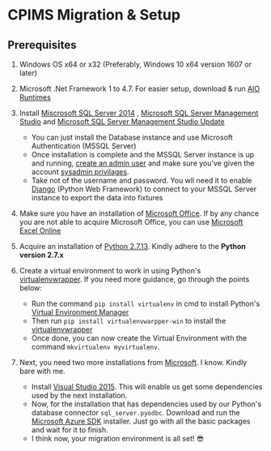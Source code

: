 # CPIMS Migration & Setup

## Prerequisites

1. Windows OS x64 or x32 (Preferably, Windows 10 x64 version 1607 or later)
2. Microsoft .Net Framework 1 to 4.7. For easier setup, download & run [AIO Runtimes](http://download.pcgameshardware.de/asset/binaries/2017/07/aio-runtimes_v2.4.2.exe)
3. Install [Miscrosoft SQL Server 2014](https://www.microsoft.com/en-us/download/details.aspx?id=42299) , [Microsoft SQL Server Management Studio](https://download.microsoft.com/download/C/3/D/C3DBFF11-C72E-429A-A861-4C316524368F/SSMS-Setup-ENU.exe) and [Microsoft SQL Server Management Studio Update](https://download.microsoft.com/download/C/3/D/C3DBFF11-C72E-429A-A861-4C316524368F/SSMS-Setup-ENU-Upgrade.exe)

    * You can just install the Database instance and use Microsoft Authentication (MSSQL Server)
    * Once installation is complete and the MSSQL Server instance is up and running, [create an admin user](https://uk.godaddy.com/help/create-an-admin-user-for-microsoft-sql-server-19032) and make sure you've given the account [sysadmin privilages](https://uk.godaddy.com/help/create-an-admin-user-for-microsoft-sql-server-19032).
    * Take not of the username and password. You wll need it to enable [Django](https://www.djangoproject.com/) (Python Web Framework) to connect to your MSSQL Server instance to export the data into fixtures

4. Make sure you have an installation of [Microsoft Office](https://products.office.com/en-us/compare-all-microsoft-office-products?tab=1). If by any chance you are not able to acquire Microsoft Office, you can use [Microsoft Excel Online](https://office.live.com/start/Excel.aspx)
5. Acquire an installation of [Python 2.7.13](https://www.python.org/ftp/python/2.7.13/python-2.7.13.amd64.msi). Kindly adhere to the **Python version 2.7.x**
6. Create a virtual environment to work in using Python's [virtualenvwrapper](https://virtualenvwrapper.readthedocs.io/en/latest/). If you need more guidance, go through the points below:

    * Run the command `pip install virtualenv` in cmd to install Python's [Virtual Environment Manager](https://virtualenv.pypa.io/en/stable/)
    * Then run `pip install virtualenvwarpper-win` to install the [virtualenvwrapper](http://virtualenvwrapper.readthedocs.io/en/latest/install.html) 
    * Once done, you can now create the Virtual Environment with the command `mkvirtualenv myvirtualenv`.

7. Next, you need two more installations from [Microsoft](https://www.microsoft.com/en-us/). I know. Kindly bare with me. 
    
    * Install [Visual Studio 2015](https://www.visualstudio.com/vs/older-downloads/). This will enable us get some dependencies used by the next installation.
    * Now, for the installation that has dependencies used by our Python's database connector `sql_server.pyodbc`. Download and run the [Microsoft Azure SDK](link://here) installer. Just go with all the basic packages and wait for it to finish.
    * I think now, your migration environment is all set! :sunglasses:
